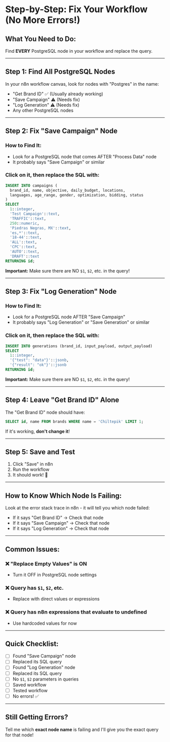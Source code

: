 # Step-by-Step: Fix Your Workflow (No More Errors!)

## What You Need to Do:

Find **EVERY** PostgreSQL node in your workflow and replace the query.

---

## Step 1: Find All PostgreSQL Nodes

In your n8n workflow canvas, look for nodes with "Postgres" in the name:
- "Get Brand ID" ✅ (Usually already working)
- "Save Campaign" ⚠️ (Needs fix)
- "Log Generation" ⚠️ (Needs fix)
- Any other PostgreSQL nodes

---

## Step 2: Fix "Save Campaign" Node

### How to Find It:
- Look for a PostgreSQL node that comes AFTER "Process Data" node
- It probably says "Save Campaign" or similar

### Click on it, then replace the SQL with:

```sql
INSERT INTO campaigns (
  brand_id, name, objective, daily_budget, locations, 
  languages, age_range, gender, optimization, bidding, status
)
SELECT 
  1::integer,
  'Test Campaign'::text,
  'TRAFFIC'::text,
  250::numeric,
  'Piedras Negras, MX'::text,
  'es,*'::text,
  '18-44'::text,
  'ALL'::text,
  'CPC'::text,
  'AUTO'::text,
  'DRAFT'::text
RETURNING id;
```

**Important:** Make sure there are NO `$1`, `$2`, etc. in the query!

---

## Step 3: Fix "Log Generation" Node

### How to Find It:
- Look for a PostgreSQL node AFTER "Save Campaign"
- It probably says "Log Generation" or "Save Generation" or similar

### Click on it, then replace the SQL with:

```sql
INSERT INTO generations (brand_id, input_payload, output_payload)
SELECT 
  1::integer,
  '{"test": "data"}'::jsonb,
  '{"result": "ok"}'::jsonb
RETURNING id;
```

**Important:** Make sure there are NO `$1`, `$2`, etc. in the query!

---

## Step 4: Leave "Get Brand ID" Alone

The "Get Brand ID" node should have:
```sql
SELECT id, name FROM brands WHERE name = 'Chiltepik' LIMIT 1;
```

If it's working, **don't change it**!

---

## Step 5: Save and Test

1. Click "Save" in n8n
2. Run the workflow
3. It should work! 🎉

---

## How to Know Which Node Is Failing:

Look at the error stack trace in n8n - it will tell you which node failed:

- If it says "Get Brand ID" → Check that node
- If it says "Save Campaign" → Check that node  
- If it says "Log Generation" → Check that node

---

## Common Issues:

### ❌ "Replace Empty Values" is ON
- Turn it OFF in PostgreSQL node settings

### ❌ Query has `$1`, `$2`, etc.
- Replace with direct values or expressions

### ❌ Query has n8n expressions that evaluate to undefined
- Use hardcoded values for now

---

## Quick Checklist:

- [ ] Found "Save Campaign" node
- [ ] Replaced its SQL query
- [ ] Found "Log Generation" node
- [ ] Replaced its SQL query
- [ ] No `$1`, `$2` parameters in queries
- [ ] Saved workflow
- [ ] Tested workflow
- [ ] No errors! ✅

---

## Still Getting Errors?

Tell me which **exact node name** is failing and I'll give you the exact query for that node!

